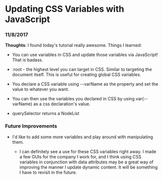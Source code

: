 # Updating CSS Variables with JavaScript

### 11/8/2017

**Thoughts**: I found today's tutorial really awesome. Things I learned:

  - You can use variables in CSS and update those variables via JavaScript! That is badass.

  - :root - the highest level you can target in CSS. Similar to targeting the document itself. This is useful for creating global CSS variables.

  - You declare a CSS variable using --varName as the property and set the value to whatever you want.

  - You can then use the variables you declared in CSS by using var(--varName) as a css declaration's value.

  - querySelector returns a NodeList

### Future Improvements

  - I'd like to add some more variables and play around with manipulating them.

    - I can definitely see a use for these CSS variables right away. I made a few GUIs for the company I work for, and I think using CSS variables in conjunction with data attributes may be a great way of improving the manner I update dynamic content. It will be something I have to revisit in the future.
